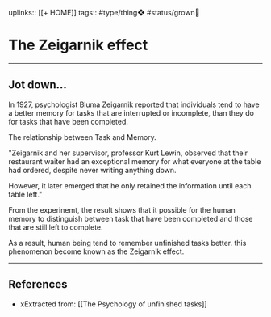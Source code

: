 uplinks:: [[+ HOME]]
tags:: #type/thing❖ #status/grown🌳 

# The Zeigarnik effect
---
## Jot down...
In 1927, psychologist Bluma Zeigarnik [reported](https://link.springer.com/article/10.3758/s13421-020-01033-5) that individuals tend to have a better memory for tasks that are interrupted or incomplete, than they do for tasks that have been completed.

The relationship between Task and Memory.

"Zeigarnik and her supervisor, professor Kurt Lewin, observed that their restaurant waiter had an exceptional memory for what everyone at the table had ordered, despite never writing anything down.

However, it later emerged that he only retained the information until each table left."

From the experinemt, the result shows that it possible for the human memory to distinguish between task that have been completed and those that are still left to complete.

As a result, human being tend to remember unfinished tasks better. this phenomenon become known as the Zeigarnik effect.

---
## References
- xExtracted from: [[The Psychology of unfinished tasks]]